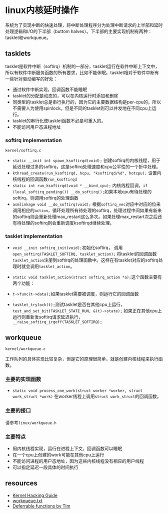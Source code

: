 # linux内核延时操作 #

系统为了实现中断的快速处理，将中断处理程序分为处理中断请求的上半部和延时处理逻辑和I/O的下半部（buttom halves）。下半部的主要实现机制有两种：tasklet和workqueue。

## tasklets ##

tasklet是软件中断（softirq）机制的一部分，tasklet运行在软件中断上下文中，所以有软件中断服务函数的所有要求，比如不能休眠。tasklet相对于软件中断有一些针对驱动编写的好处：

- 通过软件中断实现，回调函数不能睡眠
- tasklet的分配是动态的，可以在内核运行时添加和删除
- 同类型的tasklet总是串行执行的，因为它的主要数据结构是per-cpu的，所以不需要人为使用spinlock。但是不同的tasklet则可以并发地在不同cpu上运行。
- tasklet的串行化使tasklet函数不必是可重入的。
- 不能访问用户态进程地址

### softirq implementation  ###

`kernel/softirq.c`

- `static __init int spawn_ksoftirqd(void);` 创建softirq的内核线程，用于延迟处理过多的softirq，这是softirq处理速度和cpu公平性的一个折中处理。
- `kthread_create(run_ksoftirqd, hcpu, "ksoftirqd/%d", hotcpu);` 设置内核线程的回调函数`run_ksoftirqd`
- `static int run_ksoftirqd(void * __bind_cpu);` 内核线程回调，`if (local_softirq_pending()) __do_softirq();`如果本地cpu有待处理的softirq，则调用softirq的处理函数
- `asmlinkage void __do_softirq(void);` 根据`softirq_vec`对应中对应的位来调用相应的`action`，循环处理所有待处理的softirq，处理过程中间如果有新来的softirq则会重新处理max_restart这么多次。如果处理max_restart次之后还有待处理的softirq则会重新调度ksoftirqd继续处理。

### tasklet implementation ###

- `void __init softirq_init(void);`初始化softirq， 调用`open_softirq(TASKLET_SOFTIRQ, tasklet_action);` 将tasklet的回调函数`tasklet_action`注册到softirq的处理函数中。这样在有tasklet对应的softirq处理时就会调用`tasklet_action`。

- `static void tasklet_action(struct softirq_action *a);`这个函数主要有两个功能：
 - `t->func(t->data);`如果tasklet需要被调度，则运行它的回调函数
 - `tasklet_trylock(t);`测试tasklet是否在其他cpu上运行， `test_and_set_bit(TASKLET_STATE_RUN, &(t)->state);` 如果正在其他cpu上运行则重新发softirq请求延迟执行， `__raise_softirq_irqoff(TASKLET_SOFTIRQ);`

## workqueue ##

`kernel/workqueue.c`

工作队列的具体实现比较复杂，但是它的原理很简单，就是创建内核线程来执行函数。

### 主要的实现函数 ###

- `static void process_one_work(struct worker *worker, struct work_struct *work)` 在worker线程上调用`struct work_struct`的回调函数。

### 主要的接口 ###

请参考`linux/workqueue.h`

### 主要特点 ###

- 用内核线程实现，运行在进程上下文，回调函数可以睡眠
- 在一个cpu上创建的work可能在其他cpu上运行
- 不能访问进程的用户态地址，因为这些内核线程没有相应的用户线程
- 可以指定延迟一段具体的时间执行

## resources ##

- [Kernel Hacking Guide](http://www.kernel.org/doc/htmldocs/kernel-hacking.html)
- [workqueue.txt](http://www.mjmwired.net/kernel/Documentation/workqueue.txt)
- [Deferrable functions by Tim](http://www.ibm.com/developerworks/linux/library/l-tasklets/)
